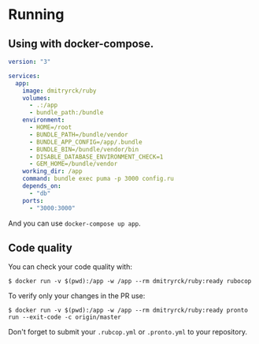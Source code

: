 # Running

## Using with docker-compose.

```yaml
version: "3"

services:
  app:
    image: dmitryrck/ruby
    volumes:
      - .:/app
      - bundle_path:/bundle
    environment:
      - HOME=/root
      - BUNDLE_PATH=/bundle/vendor
      - BUNDLE_APP_CONFIG=/app/.bundle
      - BUNDLE_BIN=/bundle/vendor/bin
      - DISABLE_DATABASE_ENVIRONMENT_CHECK=1
      - GEM_HOME=/bundle/vendor
    working_dir: /app
    command: bundle exec puma -p 3000 config.ru
    depends_on:
      - "db"
    ports:
      - "3000:3000"
```

And you can use `docker-compose up app`.

## Code quality

You can check your code quality with:

```terminal
$ docker run -v $(pwd):/app -w /app --rm dmitryrck/ruby:ready rubocop
```

To verify only your changes in the PR use:

```terminal
$ docker run -v $(pwd):/app -w /app --rm dmitryrck/ruby:ready pronto run --exit-code -c origin/master
```

Don't forget to submit your `.rubcop.yml` or `.pronto.yml` to your repository.
